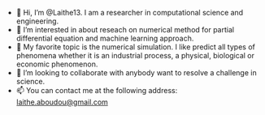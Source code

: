 - 👋 Hi, I’m @Laithe13. I am a researcher in computational science and engineering.
- 👀 I’m interested in about reseach on numerical method for partial differential equation and machine learning approach.
- 🌱 My favorite topic is the numerical simulation. I like predict all types of phenomena whether it is an industrial process, a physical, biological or economic phenomenon. 
- 💞️ I’m looking to collaborate with anybody want to resolve a challenge in science.
- 📫 You can contact me at the following address: laithe.aboudou@gmail.com

<!---
Laithe13/Laithe13 is a ✨ special ✨ repository because its `README.md` (this file) appears on your GitHub profile.
You can click the Preview link to take a look at your changes.
--->
